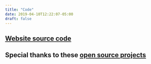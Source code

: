```yaml
---
title: "Code"
date: 2019-04-10T12:22:07-05:00
draft: false
---
```


## [Website source code](https://github.com/robb-romans/robb-sh-hugo)

## Special thanks to these [open source projects](https://github.com/robb-romans/robb-sh-hugo/blob/master/README.md#thank-you-to-the-following-projects-for-the-tools-used-to-build-this-site)
